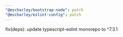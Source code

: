 ```yaml
---
"@mscharley/bootstrap-node": patch
"@mscharley/eslint-config": patch
---
```


fix(deps): update typescript-eslint monorepo to ^7.3.1
